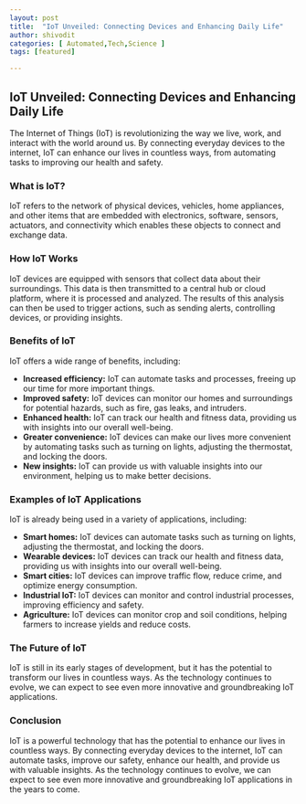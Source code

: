 ```yaml
---
layout: post
title:  "IoT Unveiled: Connecting Devices and Enhancing Daily Life"
author: shivodit
categories: [ Automated,Tech,Science ]
tags: [featured]

---
```

## IoT Unveiled: Connecting Devices and Enhancing Daily Life

The Internet of Things (IoT) is revolutionizing the way we live, work, and interact with the world around us. By connecting everyday devices to the internet, IoT can enhance our lives in countless ways, from automating tasks to improving our health and safety.

### What is IoT?

IoT refers to the network of physical devices, vehicles, home appliances, and other items that are embedded with electronics, software, sensors, actuators, and connectivity which enables these objects to connect and exchange data.

### How IoT Works

IoT devices are equipped with sensors that collect data about their surroundings. This data is then transmitted to a central hub or cloud platform, where it is processed and analyzed. The results of this analysis can then be used to trigger actions, such as sending alerts, controlling devices, or providing insights.

### Benefits of IoT

IoT offers a wide range of benefits, including:

* **Increased efficiency:** IoT can automate tasks and processes, freeing up our time for more important things.
* **Improved safety:** IoT devices can monitor our homes and surroundings for potential hazards, such as fire, gas leaks, and intruders.
* **Enhanced health:** IoT can track our health and fitness data, providing us with insights into our overall well-being.
* **Greater convenience:** IoT devices can make our lives more convenient by automating tasks such as turning on lights, adjusting the thermostat, and locking the doors.
* **New insights:** IoT can provide us with valuable insights into our environment, helping us to make better decisions.

### Examples of IoT Applications

IoT is already being used in a variety of applications, including:

* **Smart homes:** IoT devices can automate tasks such as turning on lights, adjusting the thermostat, and locking the doors.
* **Wearable devices:** IoT devices can track our health and fitness data, providing us with insights into our overall well-being.
* **Smart cities:** IoT devices can improve traffic flow, reduce crime, and optimize energy consumption.
* **Industrial IoT:** IoT devices can monitor and control industrial processes, improving efficiency and safety.
* **Agriculture:** IoT devices can monitor crop and soil conditions, helping farmers to increase yields and reduce costs.

### The Future of IoT

IoT is still in its early stages of development, but it has the potential to transform our lives in countless ways. As the technology continues to evolve, we can expect to see even more innovative and groundbreaking IoT applications.

### Conclusion

IoT is a powerful technology that has the potential to enhance our lives in countless ways. By connecting everyday devices to the internet, IoT can automate tasks, improve our safety, enhance our health, and provide us with valuable insights. As the technology continues to evolve, we can expect to see even more innovative and groundbreaking IoT applications in the years to come.